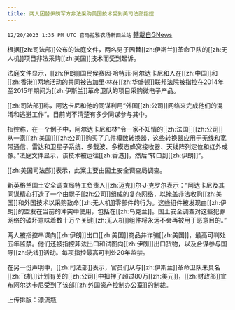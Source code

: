 ```yaml
---
title: 两人因替伊朗军方非法采购美国技术受到美司法部指控
---
```

`12/20/2023 1:35 PM UTC 喜马拉雅农场新西兰站` [轉載自GNews](https://gnews.org/articles/2132805)

根据[[zh:司法部]]公布的法庭文件，两名男子因替[[zh:伊斯兰]]革命卫队的[[zh:无人机]]项目非法采购[[zh:美国]]技术而受到起诉。

法庭文件显示，[[zh:伊朗]]国民侯赛因·哈特菲·阿尔达卡尼和人在[[zh:中国]]和[[zh:香港]]两地活动的共同被告加里·林在[[zh:华盛顿]]联邦法院被指控在2014年至2015年期间为[[zh:伊斯兰]]革命卫队的项目采购微电子产品。

[[zh:司法部]]称，阿达卡尼和他的同谋利用“外国[[zh:公司]]网络来完成他们的混淆和逃避工作”。目前尚不清楚有多少同谋参与其中。

指控称，在一个例子中，阿尔达卡尼和林“令一家不知情的[[zh:法国]][[zh:公司]]从一家[[zh:美国]][[zh:公司]]购买了几件模数转换器，这些转换器应用于无线和宽带通信、雷达和卫星子系统、多载波、多模态蜂窝接收器、天线阵列定位和红外成像。”法庭文件显示，该技术被运往[[zh:香港]]，然后“转口到[[zh:伊朗]]”。

[[zh:美国司法部]]表示，此案主要由国土安全调查局调查。

新英格兰国土安全调查局特工负责人[[zh:迈克]]尔·J·克罗尔表示：“阿达卡尼及其同谋精心打造了一个由幌子[[zh:公司]]组成的复杂网络，以掩盖非法收购[[zh:美国]]和外国技术以采购致命[[zh:无人机]]零部件的行为。这些组件被发现由[[zh:伊朗]]的盟友在当前的冲突中使用，包括在[[zh:乌克兰]]。国土安全调查对这些犯罪网络的破坏意味着数十万个关键[[zh:无人机]]组件将永远不会再被用于恶意目的。”

两人被指控串谋向[[zh:伊朗]]出口[[zh:美国]]商品并诈骗[[zh:美国]]，最高可判处五年监禁。他们还被指控非法出口和试图向[[zh:伊朗]]出口货物，以及合谋参与国际[[zh:洗钱]]活动。每项指控最高可判处20年监禁。

在另一份声明中，[[zh:司法部]]表示，官员们从与[[zh:伊斯兰]]革命卫队未具名[[zh:飞机]]计划有关的[[zh:公司]]中扣押了超过80万[[zh:美元]]，[[zh:财政部]]宣布阿尔达卡尼受到了该部[[zh:外国资产控制办公室]]的制裁。

上传排版：漂流瓶

